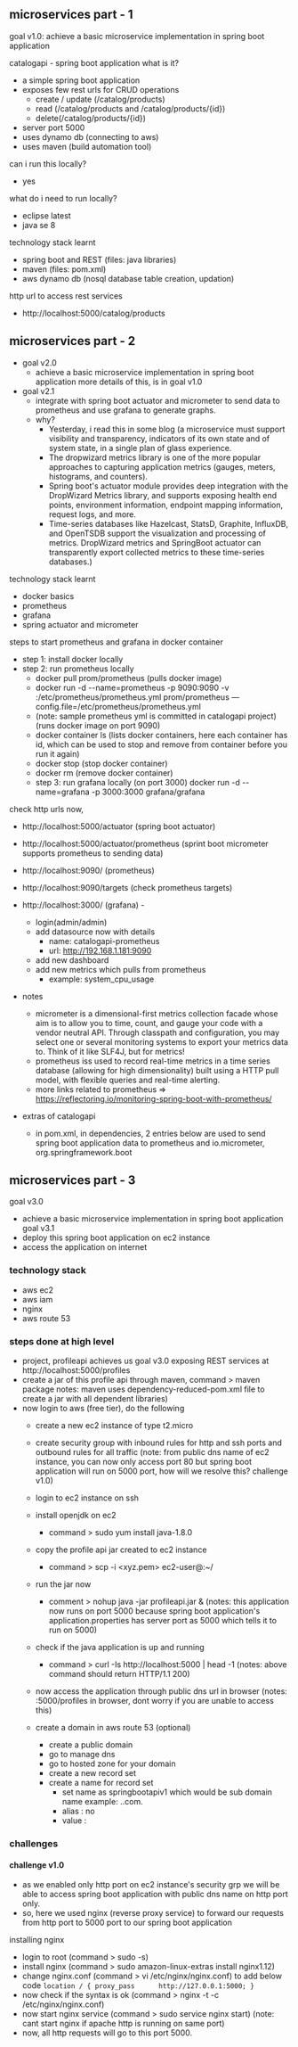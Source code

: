 
## microservices part - 1
goal v1.0: achieve a basic microservice implementation in spring boot application

catalogapi - spring boot application
  what is it?
   - a simple spring boot application 
   - exposes few rest urls for CRUD operations
      - create / update (/catalog/products)
      - read (/catalog/products and /catalog/products/{id})
      - delete(/catalog/products/{id})
   - server port 5000
   - uses dynamo db (connecting to aws)
   - uses maven (build automation tool)
   
   
   can i run this locally?
   - yes
   
   what do i need to run locally?
   - eclipse latest
   - java se 8
   
   technology stack learnt
   - spring boot and REST (files: java libraries)
   - maven (files: pom.xml)
   - aws dynamo db (nosql database table creation, updation)
   
   http url to access rest services
   - http://localhost:5000/catalog/products
   
## microservices part - 2
- goal v2.0
  - achieve a basic microservice implementation in spring boot application 
      more details of this, is in goal v1.0
- goal v2.1
  - integrate with spring boot actuator and micrometer to send data to prometheus and use grafana to generate graphs.
  - why? 
    - Yesterday, i read this in some blog (a microservice must support visibility and transparency, indicators of its own state  and of system state, in a single plan of glass experience. 
    - The dropwizard metrics library is one of the more popular approaches to capturing application metrics (gauges, meters, histograms, and counters). 
    - Spring boot's actuator module provides deep integration with the DropWizard Metrics library, and supports exposing health end points, environment information, endpoint mapping information, request logs, and more. 
    - Time-series databases like Hazelcast, StatsD, Graphite, InfluxDB, and OpenTSDB support the visualization and processing of metrics. DropWizard metrics and SpringBoot actuator can transparently export collected metrics to these time-series databases.)

technology stack learnt
  - docker basics
  - prometheus
  - grafana
  - spring actuator and micrometer
  
  
  steps to start prometheus and grafana in docker container
  - step 1: install docker locally
  - step 2: run prometheus locally
    - docker pull prom/prometheus (pulls docker image)
    - docker run -d --name=prometheus -p 9090:9090 -v <path to prometheus.yml>:/etc/prometheus/prometheus.yml prom/prometheus —config.file=/etc/prometheus/prometheus.yml
    - (note: sample prometheus yml is committed in catalogapi project)
      (runs docker image on port 9090)
    - docker container ls (lists docker containers, here each container has id, which can be used to stop and remove from container before you run it again)
    - docker stop <id> (stop docker container)
    - docker rm <id> (remove docker container)
    - step 3: run grafana locally (on port 3000)
      docker run -d --name=grafana -p 3000:3000 grafana/grafana

  check http urls now,
  - http://localhost:5000/actuator (spring boot actuator)
  - http://localhost:5000/actuator/prometheus (sprint boot micrometer supports prometheus to sending data)
  - http://localhost:9090/ (prometheus)
  - http://localhost:9090/targets (check prometheus targets)
  - http://localhost:3000/ (grafana) - 
    - login(admin/admin)
    - add datasource now with details
      - name: catalogapi-prometheus
      - url: http://192.168.1.181:9090
    - add new dashboard
    - add new metrics which pulls from prometheus
      - example: system_cpu_usage
    


- notes 
  - micrometer is a dimensional-first metrics collection facade whose aim is to allow you to time, count, and gauge your code with a vendor neutral API. Through classpath and configuration, you may select one or several monitoring systems to export your metrics data to. Think of it like SLF4J, but for metrics!
  - prometheus iss used to record real-time metrics in a time series database (allowing for high dimensionality) built using a HTTP pull model, with flexible queries and real-time alerting.
  - more links related to prometheus
  => https://reflectoring.io/monitoring-spring-boot-with-prometheus/


- extras of catalogapi
  - in pom.xml, in dependencies, 2 entries below are used to send spring boot application data to prometheus and 
    io.micrometer, org.springframework.boot
    
   
## microservices part - 3
goal v3.0
- achieve a basic microservice implementation in spring boot application
goal v3.1
- deploy this spring boot application on ec2 instance 
- access the application on internet

### technology stack
- aws ec2
- aws iam
- nginx 
- aws route 53


### steps done at high level
- project, profileapi achieves us goal v3.0 exposing REST services at http://localhost:5000/profiles
- create a jar of this profile api through maven, command > maven package
notes: maven uses dependency-reduced-pom.xml file to create a jar with all dependent libraries) 
- now login to aws (free tier), do the following
	- create a new ec2 instance of type t2.micro
	- create security group with inbound rules for http and ssh ports and outbound rules for all traffic
	(note: from public dns name of ec2 instance, you can now only access port 80 but spring boot application will run on 5000 port, how will we resolve this? challenge v1.0)

	- login to ec2 instance on ssh
	- install openjdk on ec2
		- command > sudo yum install java-1.8.0
	- copy the profile api jar created to ec2 instance
		- command > scp -i <xyz.pem> <jar file path>  ec2-user@<publicdnsnameofec2instance>:~/
	- run the jar now 
		- comment > nohup java -jar profileapi.jar &
		(notes: this application now runs on port 5000 because spring boot application's application.properties has server port as 5000 which tells it to run on 5000)
	- check if the java application is up and running
		- command > curl -Is http://localhost:5000 | head -1
		(notes: above command should return HTTP/1.1 200) 
	- now access the application through public dns url in browser
		(notes: <publicdnsname>:5000/profiles in browser, dont worry if you are unable to access this)
	- create a domain in aws route 53 (optional)
		- create a public domain
		- go to manage dns
		- go to hosted zone for your domain
		- create a new record set
		- create a name for record set
			- set name as springbootapiv1 which would be sub domain name example: <subdomain>.<domainname>.com.
			- alias : no
			- value : <publicipofec2instance>
	
### challenges 

#### challenge v1.0 
- as we enabled only http port on ec2 instance's security grp  we will be able to access spring boot application with public dns name on http port only.
- so, here we used nginx (reverse proxy service) to forward our requests from http port to 5000 port to our spring boot application

installing nginx
- login to root (command > sudo -s)
- install nginx (command > sudo amazon-linux-extras install nginx1.12)
- change nginx.conf (command > vi /etc/nginx/nginx.conf) to add below code
	  ```
	  location / {
                proxy_pass      http://127.0.0.1:5000;
          }
	  ```
- now check if the syntax is ok (command > nginx -t -c /etc/nginx/nginx.conf)
- now start nginx service (command > sudo service nginx start)
(note: cant start nginx if apache http is running on same port)
- now, all http requests will go to this port 5000. 
